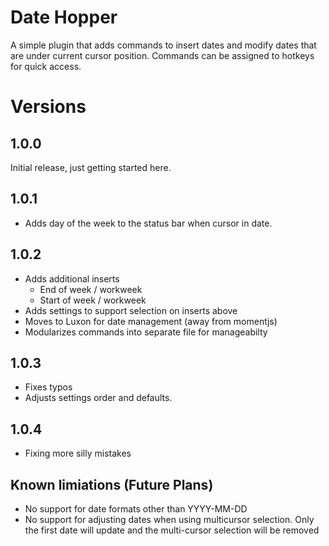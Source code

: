 # Date Hopper
A simple plugin that adds commands to insert dates and modify dates that are under current cursor position.  Commands can be assigned to hotkeys for quick access.  

# Versions
## 1.0.0
Initial release, just getting started here.  

## 1.0.1
- Adds day of the week to the status bar when cursor in date. 

## 1.0.2
- Adds additional inserts
  - End of week / workweek
  - Start of week / workweek
- Adds settings to support selection on inserts above
- Moves to Luxon for date management (away from momentjs)
- Modularizes commands into separate file for manageabilty

## 1.0.3
- Fixes typos
- Adjusts settings order and defaults.

## 1.0.4
- Fixing more silly mistakes

## Known limiations (Future Plans)
- No support for date formats other than YYYY-MM-DD
- No support for adjusting dates when using multicursor selection.   Only the first date will update and the multi-cursor selection will be removed

